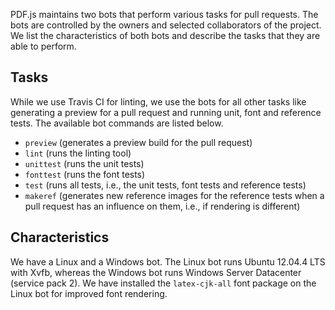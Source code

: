 PDF.js maintains two bots that perform various tasks for pull requests. The bots are controlled by the owners and selected collaborators of the project. We list the characteristics of both bots and describe the tasks that they are able to perform.

Tasks
-----

While we use Travis CI for linting, we use the bots for all other tasks like generating a preview for a pull request and running unit, font and reference tests. The available bot commands are listed below.

- `preview` (generates a preview build for the pull request)
- `lint` (runs the linting tool)
- `unittest` (runs the unit tests)
- `fonttest` (runs the font tests)
- `test` (runs all tests, i.e., the unit tests, font tests and reference tests)
- `makeref` (generates new reference images for the reference tests when a pull request has an influence on them, i.e., if rendering is different)

Characteristics
---------------

We have a Linux and a Windows bot. The Linux bot runs Ubuntu 12.04.4 LTS with Xvfb, whereas the Windows bot runs Windows Server Datacenter (service pack 2). We have installed the `latex-cjk-all` font package on the Linux bot for improved font rendering.